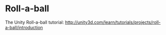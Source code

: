 Roll-a-ball
===========

The Unity Roll-a-ball tutorial: http://unity3d.com/learn/tutorials/projects/roll-a-ball/introduction
